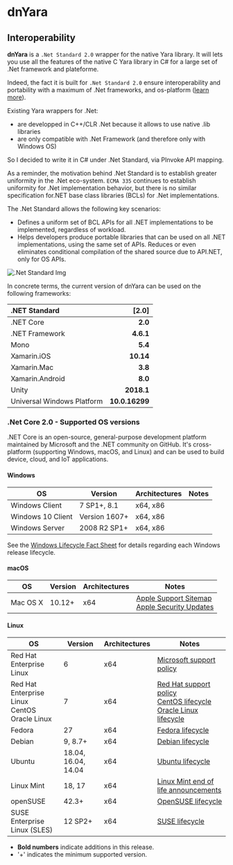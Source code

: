 # dnYara

## Interoperability

**dnYara** is a `.Net Standard 2.0` wrapper for the native Yara library. It will lets you use all the features of the native C Yara library in C# for a large set of .Net framework and plateforme.

Indeed, the fact it is built for `.Net Standard 2.0` ensure interoperability and portability with a maximum of .Net frameworks, and os-platform ([learn more](INTEROP.md)).

Existing Yara wrappers for .Net:
- are developped in C++/CLR .Net because it allows to use native .lib libraries
- are only compatible with .Net Framework (and therefore only with Windows OS)

So I decided to write it in C# under .Net Standard, via PInvoke API mapping. 

As a reminder, the motivation behind .Net Standard is to establish greater uniformity in the .Net eco-system. `ECMA 335` continues to establish uniformity for .Net implementation behavior, but there is no similar specification for.NET base class libraries (BCLs) for .Net implementations.

The .Net Standard allows the following key scenarios:

- Defines a uniform set of BCL APIs for all .NET implementations to be implemented, regardless of workload.
- Helps developers produce portable libraries that can be used on all .NET implementations, using the same set of APIs.
Reduces or even eliminates conditional compilation of the shared source due to API.NET, only for OS APIs.

![.Net Standard Img](https://i.stack.imgur.com/tE1ny.png)

In concrete terms, the current version of dnYara can be used on the following frameworks:

|.NET Standard|  [2.0] |
|:-------------------------------------|-------------:|
|.NET Core                             | **2.0**      |
|.NET Framework                        | **4.6.1**    |
|Mono                                  | **5.4**      |
|Xamarin.iOS                           |**10.14**     |
|Xamarin.Mac                           | **3.8**      |
|Xamarin.Android                       | **8.0**      |
|Unity                                 |**2018.1**    |
|Universal Windows Platform            |**10.0.16299**|

### .Net Core 2.0 - Supported OS versions
.NET Core is an open-source, general-purpose development platform maintained by Microsoft and the .NET community on GitHub. 
It's cross-platform (supporting Windows, macOS, and Linux) and can be used to build device, cloud, and IoT applications.

#### Windows

OS                            | Version                       | Architectures  | Notes
------------------------------|-------------------------------|----------------|-----
Windows Client                | 7 SP1+, 8.1                  | x64, x86       |
Windows 10 Client             | Version 1607+                 | x64, x86       |
Windows Server                | 2008 R2 SP1+                  | x64, x86       |

See the [Windows Lifecycle Fact Sheet](https://support.microsoft.com/en-us/help/13853/windows-lifecycle-fact-sheet) for details regarding each Windows release lifecycle.

#### macOS

OS                            | Version                       | Architectures  | Notes
------------------------------|-------------------------------|----------------|-----
Mac OS X                      | 10.12+                        | x64            | [Apple Support Sitemap](https://support.apple.com/sitemap) <br> [Apple Security Updates](https://support.apple.com/en-us/HT201222)



#### Linux

OS                            | Version                       | Architectures  | Notes
------------------------------|-------------------------------|----------------|-----
Red Hat Enterprise Linux      | 6                             | x64            | [Microsoft support policy](https://www.microsoft.com/net/support/policy) 
Red Hat Enterprise Linux <br> CentOS <br> Oracle Linux     | 7                             | x64            | [Red Hat support policy](https://access.redhat.com/support/policy/updates/errata/) <br> [CentOS lifecycle](https://wiki.centos.org/FAQ/General#head-fe8a0be91ee3e7dea812e8694491e1dde5b75e6d) <br> [Oracle Linux lifecycle](http://www.oracle.com/us/support/library/elsp-lifetime-069338.pdf)
Fedora                        | 27                | x64            | [Fedora lifecycle](https://fedoraproject.org/wiki/End_of_life)
Debian                        | 9, 8.7+                   | x64            | [Debian lifecycle](https://wiki.debian.org/DebianReleases)
Ubuntu                        | 18.04, 16.04, 14.04       | x64            | [Ubuntu lifecycle](https://wiki.ubuntu.com/Releases)
Linux Mint                    | 18, 17                    | x64            | [Linux Mint end of life announcements](https://forums.linuxmint.com/search.php?keywords=%22end+of+life%22&terms=all&author=&sc=1&sf=titleonly&sr=posts&sk=t&sd=d&st=0&ch=300&t=0&submit=Search)
openSUSE                      | 42.3+                         | x64            | [OpenSUSE lifecycle](https://en.opensuse.org/Lifetime)
SUSE Enterprise Linux (SLES)  | 12 SP2+                   | x64            | [SUSE lifecycle](https://www.suse.com/lifecycle/)

* **Bold numbers** indicate additions in this release.
* '+' indicates the minimum supported version.
